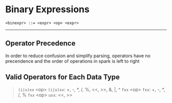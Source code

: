 # Binary Expressions

```ebnf
<binexpr> ::= <expr> <op> <expr>
```

---

## Operator Precedence
In order to reduce confusion and simplify parsing, operators have no precendence and the
order of operations in spark is left to right

## Valid Operators for Each Data Type

> `(i|u)xx` \<op\> `(i|u)xx`: +, -, *, /, %, <<, >>, &, |, ^
> `fxx` \<op\> `fxx`: +, -, *, /, %
> `fxx` \<op\> `uxx`: <<, >>
> 

